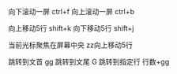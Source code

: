 向下滚动一屏 ctrl+f
向上滚动一屏 ctrl+b

向上移动5行 shift+k
向下移动5行 shift+j

当前光标聚焦在屏幕中央 zz向上移动5行 

跳转到文首 gg
跳转到文尾 G
跳转到指定行  行数+gg